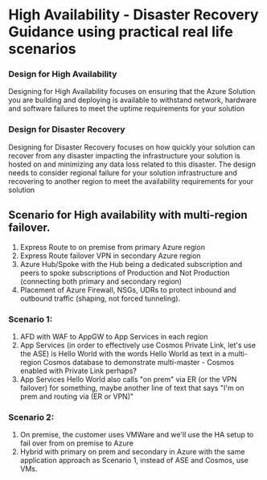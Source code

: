 # High Availability - Disaster Recovery Guidance using practical real life scenarios
### Design for High Availability
Designing for High Availability focuses on ensuring that the Azure Solution you are building and deploying is available to withstand network, hardware and software failures to meet the uptime requirements for your solution
### Design for Disaster Recovery
Designing for Disaster Recovery focuses on how quickly your solution can recover from any disaster impacting the infrastructure your solution is hosted on and minimizing any data loss related to this disaster. The design needs to consider regional failure for your solution infrastructure and recovering to another region to meet the availability requirements for your solution
## Scenario for High availability with multi-region failover.
1. Express Route to on premise from primary Azure region
2. Express Route failover VPN in secondary Azure region
3. Azure Hub/Spoke with the Hub being a dedicated subscription and peers to spoke subscriptions of Production and Not Production (connecting both primary and secondary region)
4. Placement of Azure Firewall, NSGs, UDRs to protect inbound and outbound traffic (shaping, not forced tunneling).
### Scenario 1:
1. AFD with WAF to AppGW to App Services in each region
2. App Services (in order to effectively use Cosmos Private Link, let's use the ASE) is Hello World with the words Hello World as text in a multi-region Cosmos database to demonstrate multi-master - Cosmos enabled with Private Link perhaps?
3. App Services Hello World also calls "on prem" via ER (or the VPN failover) for something, maybe another line of text that says "I'm on prem and routing via (ER or VPN)"
### Scenario 2:
1. On premise, the customer uses VMWare and we'll use the HA setup to fail over from on premise to Azure
2. Hybrid with primary on prem and secondary in Azure with the same application approach as Scenario 1, instead of ASE and Cosmos, use VMs.

